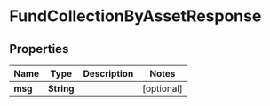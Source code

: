 

# FundCollectionByAssetResponse


## Properties

| Name | Type | Description | Notes |
|------------ | ------------- | ------------- | -------------|
|**msg** | **String** |  |  [optional] |



